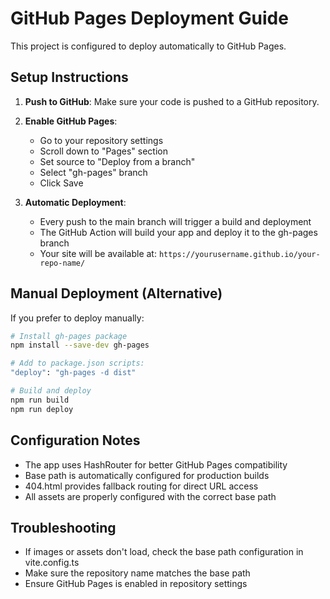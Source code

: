# GitHub Pages Deployment Guide

This project is configured to deploy automatically to GitHub Pages.

## Setup Instructions

1. **Push to GitHub**: Make sure your code is pushed to a GitHub repository.

2. **Enable GitHub Pages**: 
   - Go to your repository settings
   - Scroll down to "Pages" section
   - Set source to "Deploy from a branch"
   - Select "gh-pages" branch
   - Click Save

3. **Automatic Deployment**: 
   - Every push to the main branch will trigger a build and deployment
   - The GitHub Action will build your app and deploy it to the gh-pages branch
   - Your site will be available at: `https://yourusername.github.io/your-repo-name/`

## Manual Deployment (Alternative)

If you prefer to deploy manually:

```bash
# Install gh-pages package
npm install --save-dev gh-pages

# Add to package.json scripts:
"deploy": "gh-pages -d dist"

# Build and deploy
npm run build
npm run deploy
```

## Configuration Notes

- The app uses HashRouter for better GitHub Pages compatibility
- Base path is automatically configured for production builds
- 404.html provides fallback routing for direct URL access
- All assets are properly configured with the correct base path

## Troubleshooting

- If images or assets don't load, check the base path configuration in vite.config.ts
- Make sure the repository name matches the base path
- Ensure GitHub Pages is enabled in repository settings